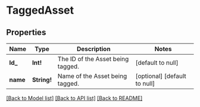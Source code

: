 # TaggedAsset

## Properties
Name | Type | Description | Notes
------------ | ------------- | ------------- | -------------
**Id_** | **Int!** | The ID of the Asset being tagged. | [default to null]
**name** | **String!** | Name of the Asset being tagged. | [optional] [default to null]

[[Back to Model list]](../README.md#documentation-for-models) [[Back to API list]](../README.md#documentation-for-api-endpoints) [[Back to README]](../README.md)


